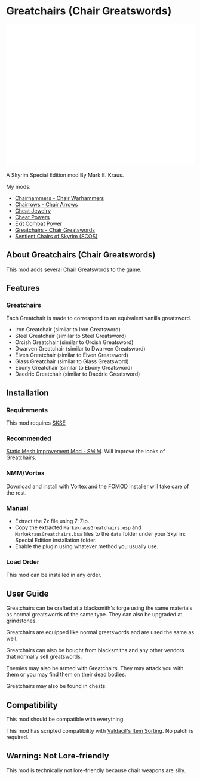 # Greatchairs (Chair Greatswords)

![Greatchairs](logo.png)

A Skyrim Special Edition mod By Mark E. Kraus.

My mods:

* [Chairhammers - Chair Warhammers](https://www.nexusmods.com/skyrimspecialedition/mods/61304)
* [Chairrows - Chair Arrows](https://www.nexusmods.com/skyrimspecialedition/mods/61168)
* [Cheat Jewelry](https://www.nexusmods.com/skyrimspecialedition/mods/58973)
* [Cheat Powers](https://www.nexusmods.com/skyrimspecialedition/mods/58892)
* [Exit Combat Power](https://www.nexusmods.com/skyrimspecialedition/mods/58651)
* [Greatchairs - Chair Greatswords](https://www.nexusmods.com/skyrimspecialedition/mods/62526)
* [Sentient Chairs of Skyrim (SCOS)](https://www.nexusmods.com/skyrimspecialedition/mods/59604)

## About Greatchairs (Chair Greatswords)

This mod adds several Chair Greatswords to the game.

## Features

### Greatchairs

Each Greatchair is made to correspond to an equivalent vanilla greatsword.

* Iron Greatchair (similar to Iron Greatsword)
* Steel Greatchair (similar to Steel Greatsword)
* Orcish Greatchair (similar to Orcish Greatsword)
* Dwarven Greatchair (similar to Dwarven Greatsword)
* Elven Greatchair (similar to Elven Greatsword)
* Glass Greatchair (similar to Glass Greatsword)
* Ebony Greatchair (similar to Ebony Greatsword)
* Daedric Greatchair (similar to Daedric Greatsword)

## Installation

### Requirements

This mod requires [SKSE](https://skse.silverlock.org/)

### Recommended

[Static Mesh Improvement Mod - SMIM](https://www.nexusmods.com/skyrimspecialedition/mods/659). Will improve the looks of Greatchairs.

### NMM/Vortex

Download and install with Vortex and the FOMOD installer will take care of the rest.

### Manual

* Extract the 7z file using 7-Zip.
* Copy the extracted `MarkekrausGreatchairs.esp` and `MarkekrausGreatchairs.bsa` files to the `data` folder under your Skyrim: Special Edition installation folder.
* Enable the plugin using whatever method you usually use.

### Load Order

This mod can be installed in any order.

## User Guide

Greatchairs can be crafted at a blacksmith's forge using the same materials as normal greatswords of the same type. They can also be upgraded at grindstones.

Greatchairs are equipped like normal greatswords and are used the same as well.

Greatchairs can also be bought from blacksmiths and any other vendors that normally sell greatswords.

Enemies may also be armed with Greatchairs. They may attack you with them or you may find them on their dead bodies.

Greatchairs may also be found in chests.

## Compatibility

This mod should be compatible with everything.

This mod has scripted compatibility with [Valdacil's Item Sorting](https://www.nexusmods.com/skyrimspecialedition/mods/5224). No patch is required.

## Warning: Not Lore-friendly

This mod is technically not lore-friendly because chair weapons are silly.
